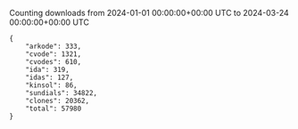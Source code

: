 
Counting downloads from 2024-01-01 00:00:00+00:00 UTC to 2024-03-24 00:00:00+00:00 UTC

```
{
    "arkode": 333,
    "cvode": 1321,
    "cvodes": 610,
    "ida": 319,
    "idas": 127,
    "kinsol": 86,
    "sundials": 34822,
    "clones": 20362,
    "total": 57980
}
```
